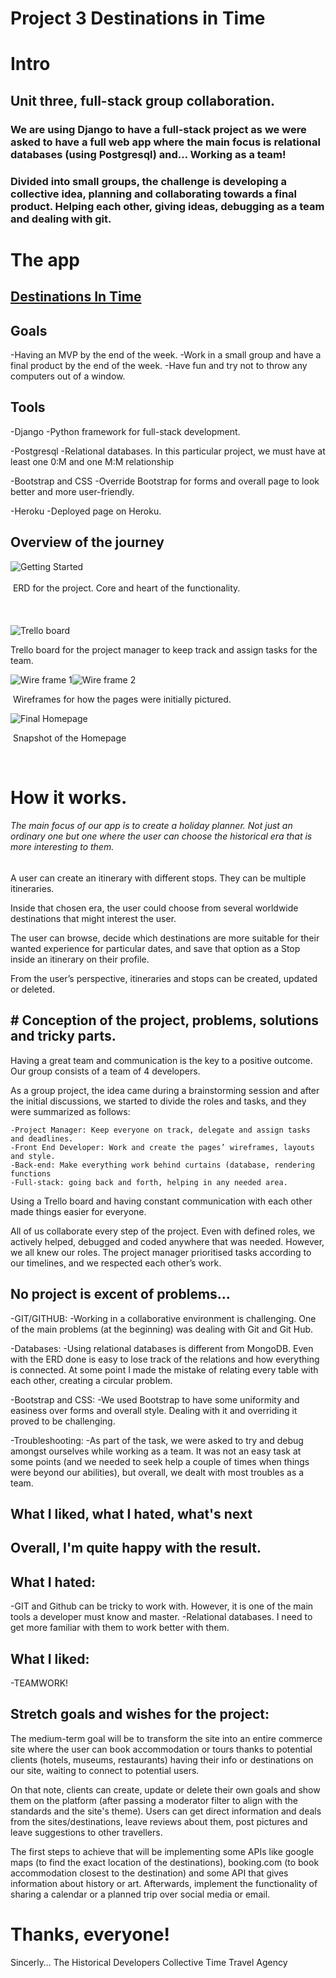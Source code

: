 # Project 3 Destinations in Time

# Intro
## Unit three, full-stack group collaboration.

### We are using Django to have a full-stack project as we were asked to have a full web app where the main focus is relational databases (using Postgresql) and… Working as a team!
### Divided into small groups, the challenge is developing a collective idea, planning and collaborating towards a final product. Helping each other, giving ideas, debugging as a team and dealing with git.

# The app
## [Destinations In Time](https://destinationsintime-8b0d7ccc414f.herokuapp.com/)<!-- {"preview":"true"} -->


## Goals
-Having an MVP by the end of the week.
-Work in a small group and have a final product by the end of the week.
-Have fun and try not to throw any computers out of a window.


## Tools
-Django
    -Python framework for full-stack development.

-Postgresql
    -Relational databases. In this particular project, we must have at least one 0:M and one M:M relationship

-Bootstrap and CSS
    -Override Bootstrap for forms and overall page to look better and more user-friendly.

-Heroku
    -Deployed page on Heroku.


## Overview of the journey


![Getting Started](ERD.png)
<br>
<br>
 ERD for the project. Core and heart of the functionality.
<br>
<br>
<br>
<br>
![Trello board](Trelloboard.png)


Trello board for the project manager to keep track and assign tasks for the team.



![Wire frame 1](Wireframe1.png)![Wire frame 2](Wireframe2.png)


 Wireframes for how the pages were initially pictured.



![Final Homepage](FinalHome.png)


 Snapshot of the Homepage

 
# How it works.


###### The main focus of our app is to create a holiday planner. Not just an ordinary one but one where the user can choose the historical era that is more interesting to them. 

A user can create an itinerary with different stops. They can be multiple itineraries.

Inside that chosen era, the user could choose from several worldwide destinations that might interest the user.

The user can browse, decide which destinations are more suitable for their wanted experience for particular dates, and save that option as a Stop inside an itinerary on their profile.

From the user’s perspective, itineraries and stops can be created, updated or deleted.

## # Conception of the project, problems, solutions and tricky parts.

Having a great team and communication is the key to a positive outcome. Our group consists of a team of 4 developers. 

As a group project, the idea came during a brainstorming session and after the initial discussions, we started to divide the roles and tasks, and they were summarized as follows:
	
	-Project Manager: Keep everyone on track, delegate and assign tasks and deadlines. 
	-Front End Developer: Work and create the pages’ wireframes, layouts and style.
	-Back-end: Make everything work behind curtains (database, rendering functions 
	-Full-stack: going back and forth, helping in any needed area.

Using a Trello board and having constant communication with each other made things easier for everyone. 

All of us collaborate every step of the project. Even with defined roles, we actively helped, debugged and coded anywhere that was needed. However, we all knew our roles. The project manager prioritised tasks according to our timelines, and we respected each other’s work.


## No project is excent of problems…

-GIT/GITHUB:
    -Working in a collaborative environment is challenging. One of the main problems (at the beginning) was dealing with Git and Git Hub. 

-Databases:
    -Using relational databases is different from MongoDB. Even with the ERD done is easy to lose track of the relations and how everything is connected. At some point I made the mistake of relating every table with each other, creating a circular problem.

-Bootstrap and CSS:
    -We used Bootstrap to have some uniformity and easiness over forms and overall style. Dealing with it and overriding it proved to be challenging.

-Troubleshooting:
    -As part of the task, we were asked to try and debug amongst ourselves while working as a team. It was not an easy task at some points (and we needed to seek help a couple of times when things were beyond our abilities), but overall, we dealt with most troubles as a team.


## What I liked, what I hated, what's next
## Overall, I'm quite happy with the result.
## What I hated:
-GIT and Github can be tricky to work with. However, it is one of the main tools a developer must know and master.
-Relational databases. I need to get more familiar with them to work better with them.

## What I liked:
-TEAMWORK!

## Stretch goals and wishes for the project:

The medium-term goal will be to transform the site into an entire commerce site where the user can book accommodation or tours thanks to potential clients (hotels, museums, restaurants) having their info or destinations on our site, waiting to connect to potential users. 

On that note, clients can create, update or delete their own goals and show them on the platform (after passing a moderator filter to align with the standards and the site's theme). Users can get direct information and deals from the sites/destinations, leave reviews about them, post pictures and leave suggestions to other travellers.

The first steps to achieve that will be implementing some APIs like google maps (to find the exact location of the destinations), booking.com (to book accommodation closest to the destination) and some API that gives information about history or art. Afterwards, implement the functionality of sharing a calendar or a planned trip over social media or email.


# Thanks, everyone!
Sincerly…
The Historical Developers Collective Time Travel Agency

